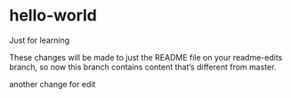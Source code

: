 # hello-world
Just for learning


These changes will be made to just the README file on your readme-edits branch, so now this branch contains content that’s different from master.

 another change for edit

